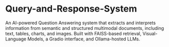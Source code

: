# Query-and-Response-System
An AI-powered Question Answering system that extracts and interprets information from semantic and structured multimodal documents, including text, tables, charts, and images. Built with FAISS-based retrieval, Visual-Language Models, a Gradio interface, and Ollama-hosted LLMs.
